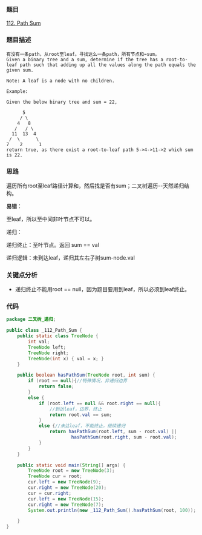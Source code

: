 ### 题目
[112. Path Sum](https://leetcode.com/problems/path-sum/)
### 题目描述
```
有没有一条path，从root至leaf。寻找这么一条path，所有节点和=sum。
Given a binary tree and a sum, determine if the tree has a root-to-leaf path such that adding up all the values along the path equals the given sum.

Note: A leaf is a node with no children.

Example:

Given the below binary tree and sum = 22,

      5
     / \
    4   8
   /   / \
  11  13  4
 /  \      \
7    2      1
return true, as there exist a root-to-leaf path 5->4->11->2 which sum is 22.
```
### 思路
遍历所有root至leaf路径计算和，然后找是否有sum；二叉树遍历--天然递归结构。

**易错**：

至leaf，所以至中间非叶节点不可以。

递归：

递归终止：至叶节点。返回 sum == val

递归逻辑：未到达leaf，递归其左右子树sum-node.val

### 关键点分析
* 递归终止不能用root == null，因为题目要用到leaf，所以必须到leaf终止。

### 代码
```java 
package 二叉树_递归;

public class _112_Path_Sum {
    public static class TreeNode {
        int val;
        TreeNode left;
        TreeNode right;
        TreeNode(int x) { val = x; }
    }

    public boolean hasPathSum(TreeNode root, int sum) {
		if (root == null){//特殊情况，非递归边界
            return false;
        }
        else {
            if (root.left == null && root.right == null){
                //到达leaf，边界，终止
                return root.val == sum;
            }
            else {//未达leaf，不能终止，继续递归
                return hasPathSum(root.left, sum - root.val) ||
                        hasPathSum(root.right, sum - root.val);
            }
        }
    }

    public static void main(String[] args) {
        TreeNode root = new TreeNode(3);
        TreeNode cur = root;
        cur.left = new TreeNode(9);
        cur.right = new TreeNode(20);
        cur = cur.right;
        cur.left = new TreeNode(15);
        cur.right = new TreeNode(7);
        System.out.println(new _112_Path_Sum().hasPathSum(root, 100));

    }
}
```